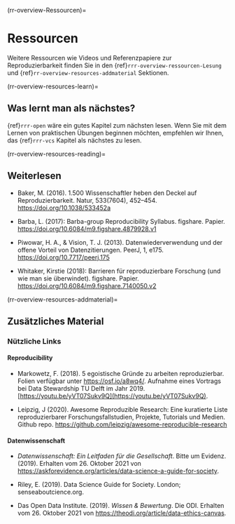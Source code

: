 ﻿(rr-overview-Ressourcen)=
# Ressourcen
Weitere Ressourcen wie Videos und Referenzpapiere zur Reproduzierbarkeit finden Sie in den {ref}`rrr-overview-ressourcen-Lesung` und {ref}`rr-overview-resources-addmaterial` Sektionen.

(rr-overview-resources-learn)=
## Was lernt man als nächstes?
{ref}`rrr-open` wäre ein gutes Kapitel zum nächsten lesen. Wenn Sie mit dem Lernen von praktischen Übungen beginnen möchten, empfehlen wir Ihnen, das {ref}`rrr-vcs` Kapitel als nächstes zu lesen.

(rr-overview-resources-reading)=
## Weiterlesen

* Baker, M. (2016). 1.500 Wissenschaftler heben den Deckel auf Reproduzierbarkeit. Natur, 533(7604), 452–454. https://doi.org/10.1038/533452a

* Barba, L. (2017): Barba-group Reproducibility Syllabus. figshare. Papier. https://doi.org/10.6084/m9.figshare.4879928.v1

* Piwowar, H. A., & Vision, T. J. (2013). Datenwiederverwendung und der offene Vorteil von Datenzitierungen. PeerJ, 1, e175. https://doi.org/10.7717/peerj.175

* Whitaker, Kirstie (2018): Barrieren für reproduzierbare Forschung (und wie man sie überwindet). figshare. Papier. https://doi.org/10.6084/m9.figshare.7140050.v2

(rr-overview-resources-addmaterial)=
## Zusätzliches Material

### Nützliche Links

#### **Reproducibility**

* Markowetz, F. (2018). 5 egoistische Gründe zu arbeiten reproduzierbar. Folien verfügbar unter https://osf.io/a8wq4/. Aufnahme eines Vortrags bei Data Stewardship TU Delft im Jahr 2019. [https://youtu.be/yVT07Sukv9Q](https://youtu.be/yVT07Sukv9Q).

* Leipzig, J (2020). Awesome Reproduzible Research: Eine kuratierte Liste reproduzierbarer Forschungsfallstudien, Projekte, Tutorials und Medien. Github repo. https://github.com/leipzig/awesome-reproducible-research

#### **Datenwissenschaft**

* _Datenwissenschaft: Ein Leitfaden für die Gesellschaft_. Bitte um Evidenz. (2019). Erhalten vom 26. Oktober 2021 von https://askforevidence.org/articles/data-science-a-guide-for-society.

* Riley, E. (2019). Data Science Guide for Society. London; senseaboutcience.org.

* Das Open Data Institute. (2019). _Wissen & Bewertung_. Die ODI. Erhalten vom 26. Oktober 2021 von https://theodi.org/article/data-ethics-canvas.
